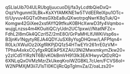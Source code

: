 qSLlaUib704ULRUbgIjuucuoDIj/fa3yLcdtbQieDxQ=
OqzVhgunmI3LBk+KsXYfAMKNE1w5TVdEERelXpu1OTc=
tI/Uyvuv4GQTx0hesGXbEa8uQXwotrpqNwrK8qTuk/Q=
Komgw42GiXee2xsfAYfQ9tfkuK0BHcXwwD3fy4Vqmbo=
wujgLnzss4m4KOuitiQC/yUdn2UC1pxwi//NtatNFZc=
FdhL2l8mGk4QCzrl5Z/2mE8O/GrPaMHLIfJWKiVsp6s=
B3jnKv1NgytyREJA4QDYJuSX8yYsgDHQnw/LAFPfqn4=
R0Lk/XWulOz2iXgfRKPjDQ1z54HTwEYlr261rrE0zVM=
TPhsA4xkxCCyfgxRQEikP5XZAiU3Ni2MwxmkymZkw20=
y2zlCd5YIRzNT6B/vKOkBmVH913lk3EA1HwyvQtDzRQ=
6XNLqQxOVMzMzrZkUkeqKroIWZGBKL7cUen/FCVS6oI=
W2NPMXjM3ii7J1sTI0KCijRcQpTglmvZa/Z/oaLzs20=

